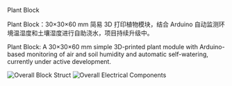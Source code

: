 Plant Block

Plant Block：30×30×60 mm 简易 3D 打印植物模块，结合 Arduino 自动监测环境温湿度和土壤湿度进行自助浇水，项目持续升级中。

Plant Block: A 30×30×60 mm simple 3D-printed plant module with Arduino-based monitoring of air and soil humidity and automatic self-watering, currently under active development.

![Overall Block Struct](https://github.com/user-attachments/assets/33ce66a8-7f14-4820-b882-5774e183f363)
![Overall Electrical Components](https://github.com/user-attachments/assets/7ace10a7-a562-42b0-9e68-cb6ab06a2fb1)
